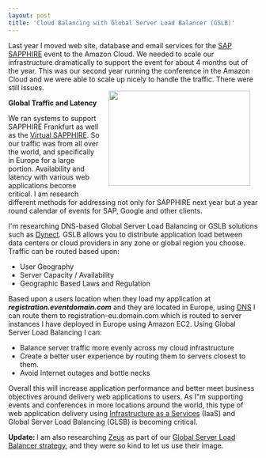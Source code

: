 ```yaml
---
layout: post
title: 'Cloud Balancing with Global Server Load Balancer (GSLB)'
---
```

Last year I moved web site, database and email services for the <a href="https://www.sapandasug.com/">SAP SAPPHIRE</a> event to the Amazon Cloud. We needed to scale our infrastructure dramatically to support the event for about 4 months out of the year. This was our second year running the conference in the Amazon Cloud and we were able to scale up nicely to handle the traffic. There were still issues. <a href="http://www.zeus.com/" target="_blank"><img class="alignnone" style="padding: 15px;" title="Global Server Load Balancing" src="http://kinlane-productions.s3.amazonaws.com/cloud-computing/Global-Load-Balancing.PNG" alt="" width="286" height="192" align="right" /></a><p></p>
<strong>Global Traffic and Latency</strong><p></p>
We ran systems to support SAPPHIRE Frankfurt as well as the <a href="http://www.sapphirenow.com/">Virtual SAPPHIRE</a>. So our traffic was from all over the world, and specifically in Europe for a large portion. Availability and latency with various web applications become critical. I am research different methods for addressing not only for SAPPHIRE next year but a year round calendar of events for SAP, Google and other clients.<p></p>
I'm researching DNS-based Global Server Load Balancing or GSLB solutions such as <a href="http://dyn.com/dynect" target="_blank">Dynect</a>. GSLB allows you to distribute application load between data centers or cloud providers in any zone or global region you choose. Traffic can be routed based upon:
<ul class="mainlist">
	<li>User Geography</li>
	<li>Server Capacity / Availability</li>
	<li>Geographic Based Laws and Regulation</li>
</ul>
Based upon a users location when they load my application at <em><strong>registration.eventdomain.com</strong></em> and they are located in Europe, using <a href="http://www.kinlane.com/category/dns/">DNS</a> I can route them to registration-eu.domain.com which is routed to server instances I have deployed in Europe using Amazon EC2. Using Global Server Load Balancing I can:
<ul class="mainlist">
	<li>Balance server traffic more evenly across my cloud infrastructure</li>
	<li>Create a better user experience by routing them to servers closest to them.</li>
	<li>Avoid Internet outages and bottle necks</li>
</ul>
Overall this will increase application performance and better meet business objectives around delivery web applications to users. As I"m supporting events and conferences in more locations around the world, this type of web application delivery using <a href="http://www.kinlane.com/category/infrastructure-as-a-service-iaas/">Infrastructure as a Services</a> (IaaS) and Global Server Load Balancing (GLSB) is becoming critical.<p></p>
<strong>Update: </strong> I am also researching <a href="http://www.zeus.com/" target="_blank">Zeus</a> as part of our <a href="http://www.zeus.com/" target="_blank">Global Server Load Balancer strategy</a>, and they were so kind to let us use their image.
